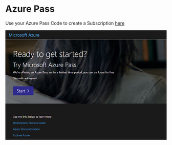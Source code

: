 # Azure Pass

Use your Azure Pass Code to create a Subscription [here](https://www.microsoftazurepass.com/)

![azure-pass](_images/azure-pass.jpg)
